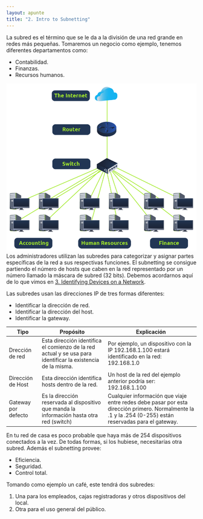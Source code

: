 ```yaml
---
layout: apunte
title: "2. Intro to Subnetting"
---
```


La subred es el término que se le da a la división de una red grande en redes más pequeñas. 
Tomaremos un negocio como ejemplo, tenemos diferentes departamentos como:
- Contabilidad.
- Finanzas.
- Recursos humanos.

![](/apuntes/img/002.png)
Los administradores utilizan las subredes para categorizar y asignar partes específicas de la red a sus respectivas funciones. 
El subnetting se consigue partiendo el número de hosts que caben en la red representado por un número llamado la máscara de subred (32 bits). Debemos acordarnos aquí de lo que vimos en [3. Identifying Devices on a Network](/apuntes/thm/0-pre-career/1-pre-security/2-network-fundamentals/1-what-is-networking/3-identifying-devices-on-a-network/). 

Las subredes usan las direcciones IP de tres formas diferentes:

- Identificar la dirección de red.
- Identificar la dirección del host.
- Identificar la gateway.

| **Tipo**            | **Propósito**                                                                                               | **Explicación**                                                                                                                                          |
| ------------------- | ----------------------------------------------------------------------------------------------------------- | -------------------------------------------------------------------------------------------------------------------------------------------------------- |
| Drección de red     | Esta dirección identifica el comienzo de la red actual y se usa para identificar la existencia de la misma. | Por ejemplo, un dispositivo con la IP 192.168.1.100 estará identificado en la red: 192.168.1.0                                                           |
| Dirección de Host   | Esta dirección identifica hosts dentro de la red.                                                           | Un host de la red del ejemplo anterior podría ser: 192.168.1.100                                                                                         |
| Gateway por defecto | Es la dirección reservada al dispositivo que manda la información hasta otra red (switch)                   | Cualquier información que viaje entre redes debe pasar por esta dirección primero. Normalmente la .1 y la .254 (0-255) están reservadas para el gateway. |

En tu red de casa es poco probable que haya más de 254 dispositivos conectados a la vez. De todas formas, si los hubiese, necesitarías otra subred.
Además el subnetting provee:

- Eficiencia.
- Seguridad.
- Control total.

Tomando como ejemplo un café, este tendrá dos subredes:

1. Una para los empleados, cajas registradoras y otros dispositivos del local.
2. Otra para el uso general del público.
